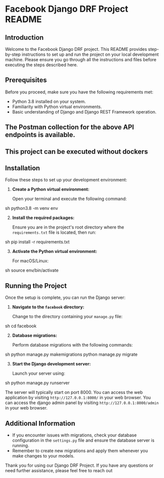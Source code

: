 # Facebook Django DRF Project README

## Introduction

Welcome to the Facebook Django DRF project. This README provides step-by-step instructions to set up and run the project on your local development machine. Please ensure you go through all the instructions and files before executing the steps described here.

## Prerequisites

Before you proceed, make sure you have the following requirements met:
* Python 3.8 installed on your system.
* Familiarity with Python virtual environments.
* Basic understanding of Django and Django REST Framework operation.

## The Postman collection for the above API endpoints is available.
## This project can be executed without dockers

## Installation

Follow these steps to set up your development environment:

1. **Create a Python virtual environment:**

   Open your terminal and execute the following command:
   
sh
   python3.8 -m venv env
   


2. **Install the required packages:**

   Ensure you are in the project's root directory where the `requirements.txt` file is located, then run:
   
sh
   pip install -r requirements.txt
   


3. **Activate the Python virtual environment:**

   For macOS/Linux:
   
sh
   source env/bin/activate
   

## Running the Project

Once the setup is complete, you can run the Django server:

1. **Navigate to the `facebook` directory:**

   Change to the directory containing your `manage.py` file:
   
sh
   cd facebook
   

2. **Database migrations:**

   Perform database migrations with the following commands:
   
sh
   python manage.py makemigrations
   python manage.py migrate
   


3. **Start the Django development server:**

   Launch your server using:
   
sh
   python manage.py runserver
   


   The server will typically start on port 8000. You can access the web application by visiting `http://127.0.0.1:8000/` in your web browser.
   You can access the django admin panel by visiting `http://127.0.0.1:8000/admin` in your web browser.
   

## Additional Information

- If you encounter issues with migrations, check your database configuration in the `settings.py` file and ensure the database server is running.
- Remember to create new migrations and apply them whenever you make changes to your models.

Thank you for using our Django DRF Project. If you have any questions or need further assistance, please feel free to reach out

